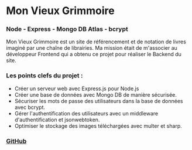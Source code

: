 # Mon Vieux Grimmoire

### Node - Express - Mongo DB Atlas - bcrypt

Mon Vieux Grimmoire est un site de référencement et de notation de livres imaginé par une chaîne de librairies. Ma mission était de m'associer au développeur Frontend qui a obtenu ce projet pour réaliser le Backend du site.

### Les points clefs du projet :

- Créer un serveur web avec Express.js pour Node.js
- Créer une base de données avec Mongo DB de manière sécurisée.
- Sécuriser les mots de passe des utilisateurs dans la base de données avec bcrypt.
- Gérer l'authentification des utilisateurs avec un middleware d'authentification et jsonwebtoken.
- Optimiser le stockage des images téléchargées avec multer et sharp.

### [GitHub](https://github.com/VanessaViaud/MonVieuxGrimmoireBackend)
